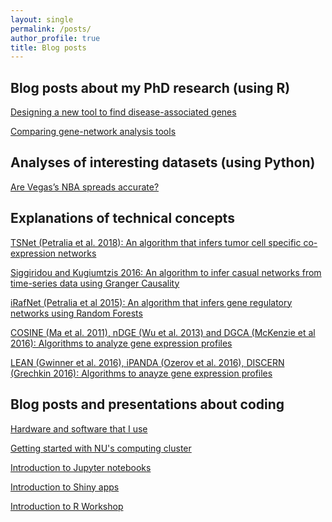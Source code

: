 ```yaml
---
layout: single
permalink: /posts/
author_profile: true
title: Blog posts
---
```



## Blog posts about my PhD research (using R)

[Designing a new tool to find disease-associated genes](https://sahildshah1.github.io/GeneSurrounder/)

[Comparing gene-network analysis tools](https://sahildshah1.github.io/NetworkReview/)


## Analyses of interesting datasets (using Python)

[Are Vegas’s NBA spreads accurate?](https://sahildshah1.github.io/nbaspreads_dotplot/)


## Explanations of technical concepts 

[TSNet (Petralia et al. 2018): An algorithm that infers tumor cell specific 
co-expression networks](https://docs.google.com/presentation/d/1Zwc3FA9h0_cIUlcD6o3ea0vi-Rqi2dT0cSRTB4Mml58/edit?usp=sharing)

[Siggiridou and Kugiumtzis 2016: An algorithm to infer casual networks from 
time-series data using Granger Causality](https://drive.google.com/file/d/1bpves7-zpKIhTpZA2f6NLlJynSDBkIqi/view?usp=sharing)

[iRafNet (Petralia et al 2015): An algorithm that infers gene regulatory networks using
Random Forests](https://drive.google.com/file/d/1oma2KF-FnkC4M2D0ThoQMsdLLT-H2bw3/view?usp=sharing)

[COSINE (Ma et al. 2011), nDGE (Wu et al. 2013) and DGCA (McKenzie et al 2016): Algorithms to analyze gene expression profiles](https://docs.google.com/presentation/d/1AYGPOBZaPaedK2xa2p_V4uCElYk_i9tAYVaiMueIA-k/edit?usp=sharing)

[LEAN (Gwinner et al. 2016), iPANDA (Ozerov et al. 2016), DISCERN (Grechkin 2016): 
Algorithms to anayze gene expression profiles](https://drive.google.com/file/d/1ISUlflpnK2It3iAI_bXyDXxx3R0-bnCr/view?usp=sharing)


## Blog posts and presentations about coding 

[Hardware and software that I use](https://sahildshah1.github.io/usesthis/)

[Getting started with NU's computing cluster](https://sahildshah1.github.io/wikiQuest/)

[Introduction to Jupyter notebooks](https://docs.google.com/presentation/d/1HsDFKNDNp4-dms5JUGZiv8SDOpfa2FzxiOizS65_gig/edit?usp=sharing)

[Introduction to Shiny apps](https://github.com/sahildshah1/shiny-groupmtg/blob/master/figs/main.pdf)

[Introduction to R Workshop](https://github.com/sahildshah1/mglcRWorkshop/blob/master/RWorkshop.pdf)




<!-- ## Analyses of interesting data sets 

https://simplystatistics.org/2018/09/14/divergent-and-convergent-phases-of-data-analysis/

https://www.it.northwestern.edu/research/campus-events/data-camp.html


## Blog posts about data in the news 

https://publichealth.gwu.edu/sites/default/files/downloads/projects/PRstudy/Acertainment%20of%20the%20Estimated%20Excess%20Mortality%20from%20Hurricane%20Maria%20in%20Puerto%20Rico.pdf

Cambridge Analytica and NICO talk?
https://www.youtube.com/watch?v=IMwOEsTR_is -->



